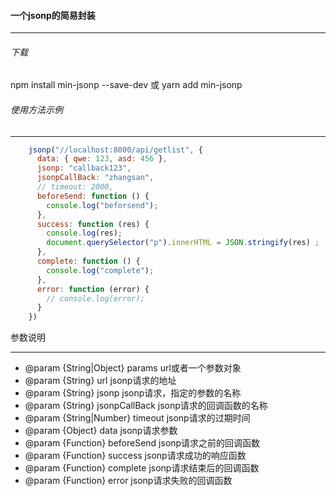 #### 一个jsonp的简易封装
***
###### 下载
npm install min-jsonp --save-dev
或
yarn add min-jsonp
###### 使用方法示例
***
```js
    jsonp("//localhost:8000/api/getlist", {
      data: { qwe: 123, asd: 456 },
      jsonp: "callback123",
      jsonpCallBack: "zhangsan",
      // timeout: 2000,
      beforeSend: function () {
        console.log("beforsend");
      },
      success: function (res) {
        console.log(res);
        document.querySelector("p").innerHTML = JSON.stringify(res) ;
      },
      complete: function () {
        console.log("complete");
      },
      error: function (error) {
        // console.log(error);
      }
    })
```
参数说明
***
 * @param {String|Object} params    url或者一个参数对象
 * @param {String} url    jsonp请求的地址
 * @param {String} jsonp    jsonp请求，指定的参数的名称
 * @param {String} jsonpCallBack    jsonp请求的回调函数的名称
 * @param {String|Number} timeout     jsonp请求的过期时间
 * @param {Object} data     jsonp请求参数
 * @param {Function} beforeSend     jsonp请求之前的回调函数
 * @param {Function} success    jsonp请求成功的响应函数
 * @param {Function} complete     jsonp请求结束后的回调函数
 * @param {Function} error    jsonp请求失败的回调函数
